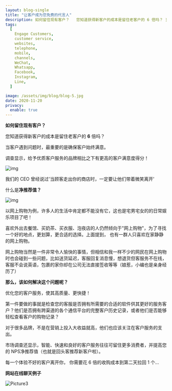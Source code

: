 ```yaml
---
layout: blog-single
title: "让客户成为您免费的代言人"
description: 如何留住现有客户？   您知道获得新客户的成本是留住老客户的 6 倍吗？ 当客户遇到问题时，最重要的是确保客户始终满意。 调查显示，给予优质客户服务的品牌相比之下有更高的客户满意度得分！ 我们的...
tags:
  [
    Engage Customers,
    customer service,
    websites,
    telephone,
    mobile,
    channels,
    WeChat,
    Whatsapp,
    Facebook,
    Instagram,
    Line,
  ]

image: /assets/img/blog/blog-5.jpg
date: 2020-11-20
privacy:
  enable: true
---
```


**如何留住现有客户？**

您知道获得新客户的成本是留住老客户的 **6** 倍吗？

当客户遇到问题时，最重要的是确保客户始终满意。

调查显示，给予优质客户服务的品牌相比之下有更高的客户满意度得分！

![img](/assets/img/blog/blog-post.jpg)

我们的 CEO 曾经说过'当顾客走出你的商店时，一定要让他们带着微笑离开'

什么是**净推荐值？**

![img](/assets/img/blog/we-chat-img.jpg)

以网上购物为例，许多人的生活中肯定都不能没有它，这也是宅男宅女的的日常娱乐项目了吧！

喜欢外出去餐馆、买奶茶、买衣服、泡夜店的人仍然倾向于"网上购物"，为了寻找一个好的地点，更划算，更合适的选择。上面提到， 也有一群人只喜欢在家静静的网上购物。

网上购物当然是一件非常令人愉快的事情，但相信和我一样不少的网民在网上购物时也会碰到一些问题，比如送货延迟，客服回复消息慢，想退货但客服务不在线，客服不会说英语，包裹的家你却在公司无法直接签收等等（娘惹，小编也是亲身经历了）

**那么，该如何解决这个问题呢？**

优化您的客户服务，使其高质量、更快捷！

第一件要做的事就是检查您的客服是否拥有所需要的合适的软件供其更好的服务客户？他们是否拥有跨渠道的各个通信平台的完整客户历史记录，或者他们是否能够轻松查看客户的购物记录？

对于很多品牌，不是在营销上投入大收益就高，他们也应该关注在客户服务的支出。

市场调查还显示，智能、快速和良好的客户服务往往可留住更多消费者，并提高您的 NPS净推荐值（也就是回头客推荐新客户啦）。

每一个体验不好的客户离开你， 你需要花 6 倍的收购成本到第二天拉回 1 个...

**网站在线聊天例子**

![Picture3](/assets/img/blog/Picture3.png)
